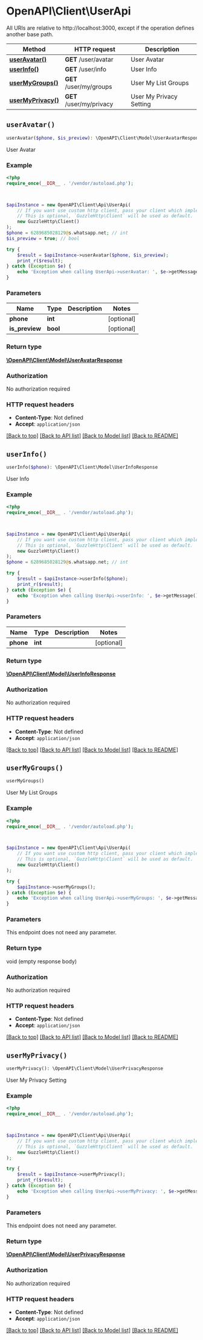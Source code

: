 # OpenAPI\Client\UserApi

All URIs are relative to http://localhost:3000, except if the operation defines another base path.

| Method | HTTP request | Description |
| ------------- | ------------- | ------------- |
| [**userAvatar()**](UserApi.md#userAvatar) | **GET** /user/avatar | User Avatar |
| [**userInfo()**](UserApi.md#userInfo) | **GET** /user/info | User Info |
| [**userMyGroups()**](UserApi.md#userMyGroups) | **GET** /user/my/groups | User My List Groups |
| [**userMyPrivacy()**](UserApi.md#userMyPrivacy) | **GET** /user/my/privacy | User My Privacy Setting |


## `userAvatar()`

```php
userAvatar($phone, $is_preview): \OpenAPI\Client\Model\UserAvatarResponse
```

User Avatar

### Example

```php
<?php
require_once(__DIR__ . '/vendor/autoload.php');



$apiInstance = new OpenAPI\Client\Api\UserApi(
    // If you want use custom http client, pass your client which implements `GuzzleHttp\ClientInterface`.
    // This is optional, `GuzzleHttp\Client` will be used as default.
    new GuzzleHttp\Client()
);
$phone = 6289685028129@s.whatsapp.net; // int
$is_preview = true; // bool

try {
    $result = $apiInstance->userAvatar($phone, $is_preview);
    print_r($result);
} catch (Exception $e) {
    echo 'Exception when calling UserApi->userAvatar: ', $e->getMessage(), PHP_EOL;
}
```

### Parameters

| Name | Type | Description  | Notes |
| ------------- | ------------- | ------------- | ------------- |
| **phone** | **int**|  | [optional] |
| **is_preview** | **bool**|  | [optional] |

### Return type

[**\OpenAPI\Client\Model\UserAvatarResponse**](../Model/UserAvatarResponse.md)

### Authorization

No authorization required

### HTTP request headers

- **Content-Type**: Not defined
- **Accept**: `application/json`

[[Back to top]](#) [[Back to API list]](../../README.md#endpoints)
[[Back to Model list]](../../README.md#models)
[[Back to README]](../../README.md)

## `userInfo()`

```php
userInfo($phone): \OpenAPI\Client\Model\UserInfoResponse
```

User Info

### Example

```php
<?php
require_once(__DIR__ . '/vendor/autoload.php');



$apiInstance = new OpenAPI\Client\Api\UserApi(
    // If you want use custom http client, pass your client which implements `GuzzleHttp\ClientInterface`.
    // This is optional, `GuzzleHttp\Client` will be used as default.
    new GuzzleHttp\Client()
);
$phone = 6289685028129@s.whatsapp.net; // int

try {
    $result = $apiInstance->userInfo($phone);
    print_r($result);
} catch (Exception $e) {
    echo 'Exception when calling UserApi->userInfo: ', $e->getMessage(), PHP_EOL;
}
```

### Parameters

| Name | Type | Description  | Notes |
| ------------- | ------------- | ------------- | ------------- |
| **phone** | **int**|  | [optional] |

### Return type

[**\OpenAPI\Client\Model\UserInfoResponse**](../Model/UserInfoResponse.md)

### Authorization

No authorization required

### HTTP request headers

- **Content-Type**: Not defined
- **Accept**: `application/json`

[[Back to top]](#) [[Back to API list]](../../README.md#endpoints)
[[Back to Model list]](../../README.md#models)
[[Back to README]](../../README.md)

## `userMyGroups()`

```php
userMyGroups()
```

User My List Groups

### Example

```php
<?php
require_once(__DIR__ . '/vendor/autoload.php');



$apiInstance = new OpenAPI\Client\Api\UserApi(
    // If you want use custom http client, pass your client which implements `GuzzleHttp\ClientInterface`.
    // This is optional, `GuzzleHttp\Client` will be used as default.
    new GuzzleHttp\Client()
);

try {
    $apiInstance->userMyGroups();
} catch (Exception $e) {
    echo 'Exception when calling UserApi->userMyGroups: ', $e->getMessage(), PHP_EOL;
}
```

### Parameters

This endpoint does not need any parameter.

### Return type

void (empty response body)

### Authorization

No authorization required

### HTTP request headers

- **Content-Type**: Not defined
- **Accept**: `application/json`

[[Back to top]](#) [[Back to API list]](../../README.md#endpoints)
[[Back to Model list]](../../README.md#models)
[[Back to README]](../../README.md)

## `userMyPrivacy()`

```php
userMyPrivacy(): \OpenAPI\Client\Model\UserPrivacyResponse
```

User My Privacy Setting

### Example

```php
<?php
require_once(__DIR__ . '/vendor/autoload.php');



$apiInstance = new OpenAPI\Client\Api\UserApi(
    // If you want use custom http client, pass your client which implements `GuzzleHttp\ClientInterface`.
    // This is optional, `GuzzleHttp\Client` will be used as default.
    new GuzzleHttp\Client()
);

try {
    $result = $apiInstance->userMyPrivacy();
    print_r($result);
} catch (Exception $e) {
    echo 'Exception when calling UserApi->userMyPrivacy: ', $e->getMessage(), PHP_EOL;
}
```

### Parameters

This endpoint does not need any parameter.

### Return type

[**\OpenAPI\Client\Model\UserPrivacyResponse**](../Model/UserPrivacyResponse.md)

### Authorization

No authorization required

### HTTP request headers

- **Content-Type**: Not defined
- **Accept**: `application/json`

[[Back to top]](#) [[Back to API list]](../../README.md#endpoints)
[[Back to Model list]](../../README.md#models)
[[Back to README]](../../README.md)
